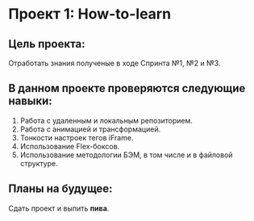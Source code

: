 # Проект 1: How-to-learn


## Цель проекта: 
Отработать знания полученые в ходе Спринта №1, №2 и №3.


## В данном проекте проверяются следующие навыки:
1. Работа с удаленным и локальным репозиторием.
2. Работа с анимацией и трансформацией.
3. Тонкости настроек тегов iFrame.
4. Использование Flex-боксов.
5. Использование методологии БЭМ, в том числе и в файловой структуре.


## Планы на будущее:
Сдать проект и выпить **пива**.


